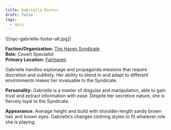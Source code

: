 ```yaml
---
title: Gabrielle Foster
draft: false
tags:
  - npcs
---
```

![[npc-gabrielle-foster-alt.jpg]]

**Faction/Organization:** [The Haven Syndicate](the-haven-syndicate.md)<br>
**Role:** Covert Specialist<br>
**Primary Location:** [Fairhaven](fairhaven)

Gabrielle handles espionage and propaganda missions that require discretion and subtlety. Her ability to blend in and adapt to different environments makes her invaluable to the Syndicate.
	
**Personality:** Gabrielle is a master of disguise and manipulation, able to gain trust and extract information with ease. Despite her secretive nature, she is fiercely loyal to the Syndicate.

**Appearance:** Average height and build with shoulder-length sandy brown hair and brown eyes. Gabrielle’s changes clothing styles to fit whatever role she is playing.